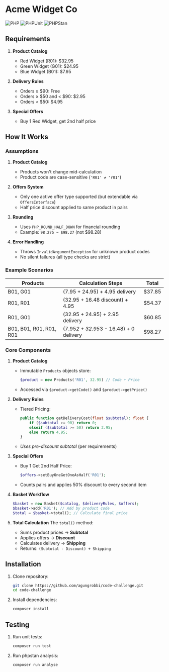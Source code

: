 
# Acme Widget Co

![PHP](https://img.shields.io/badge/PHP-8.0%2B-blue)
![PHPUnit](https://img.shields.io/badge/PHPUnit-11.5-green)
![PHPStan](https://img.shields.io/badge/PHPStan-Level%205-blueviolet)

## Requirements

 1.  **Product Catalog**
     -  Red Widget (R01): \$32.95
     -  Green Widget (G01): \$24.95
     -  Blue Widget (B01): \$7.95

 2. **Delivery Rules**
    - Orders ≥ \$90: Free
    - Orders ≥ \$50 and < \$90: \$2.95
    - Orders < \$50: \$4.95

 2. **Special Offers**
    - Buy 1 Red Widget, get 2nd half price

## How It Works

### Assumptions

 1. **Product Catalog**
    - Products won't change mid-calculation
    - Product code are case-sensitive (`'R01' ≠ 'r01'`)

 2. **Offers System**
    - Only one active offer type supported (but extendable via `OffersInterface`)
    - Half price discount applied to same product in pairs

1. **Rounding**
   - Uses `PHP_ROUND_HALF_DOWN` for financial rounding
   - Example: `98.275 → $98.27` (not $98.28)

2. **Error Handling**
   - Throws `InvalidArgumentException` for unknown product codes
   - No silent failures (all type checks are strict)


### Example Scenarios

| Products               | Calculation Steps                     | Total  |
|------------------------|---------------------------------------|--------|
| B01, G01               | (7.95 + 24.95) + 4.95 delivery        | $37.85 |
| R01, R01               | (32.95 + 16.48 discount) + 4.95       | $54.37 |
| R01, G01               | (32.95 + 24.95) + 2.95 delivery       | $60.85 |
| B01, B01, R01, R01, R01| (7.95*2 + 32.95*3 - 16.48) + 0 delivery | $98.27 |


### Core Components

1. **Product Catalog**
   - Immutable `Products` objects store:
     ```php
     $product = new Products('R01', 32.95) // Code + Price
     ```
   - Accessed via `$product->getCode()` and `$product->getPrice()`

2. **Delivery Rules**
   - Tiered Pricing:
     ```php
     public function getDeliveryCost(float $subtotal): float {
         if ($subtotal >= 90) return 0;
         elseif ($subtotal >= 50) return 2.95;
         else return 4.95;
     }
     ```
   - *Uses pre-discount subtotal* (per requirements)

3. **Special Offers**
   - Buy 1 Get 2nd Half Price:
     ```php
     $offers->setBuyOneGetOneAsHalf('R01');
     ```
   - Counts pairs and applies 50% discount to every second item

4. **Basket Workflow**
   ```php
   $basket = new Basket($catalog, $deliveryRules, $offers);
   $basket->add('R01'); // Add by product code
   $total = $basket->total(); // Calculate final price
   ```

5. **Total Calculation**
   The `total()` method:
   - Sums product prices → **Subtotal**
   - Applies offers → **Discount**
   - Calculates delivery → **Shipping**
   - Returns: `(Subtotal - Discount) + Shipping`

## Installation

1. Clone repository:
   ```bash
   git clone https://github.com/agungrobbi/code-challenge.git
   cd code-challenge
   ```

2. Install dependencies:
   ```bash
   composer install
   ```

## Testing

1. Run unit tests:
    ```bash
    composer run test
    ```

2. Run phpstan analysis:
    ```bash
    composer run analyse
    ```
